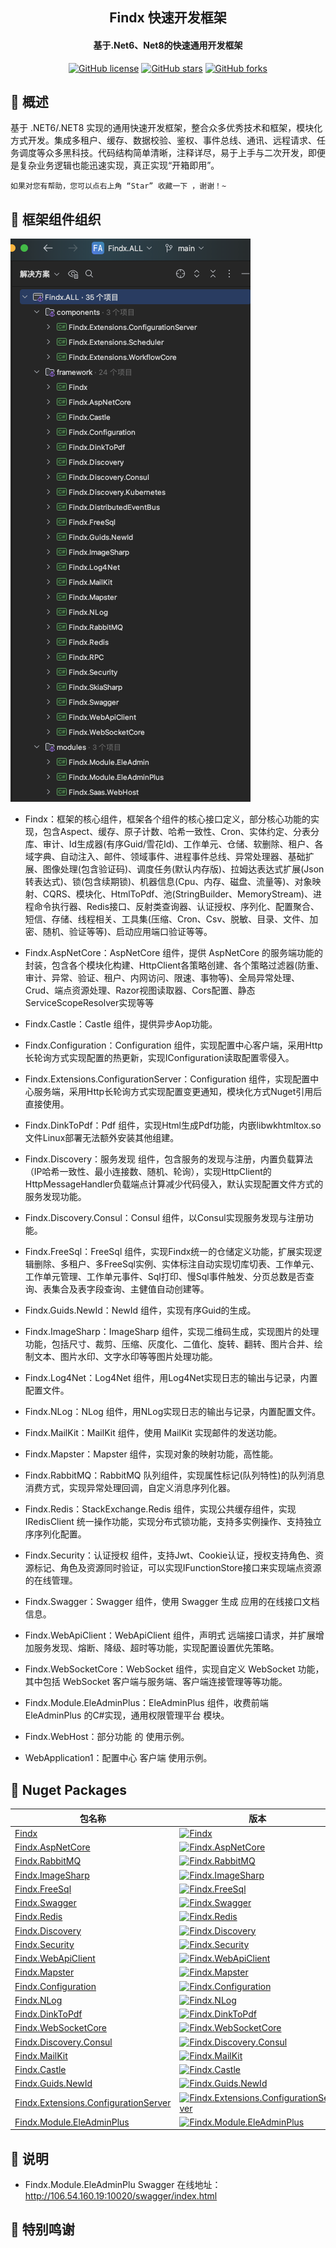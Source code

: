 <h2 align="center"> Findx 快速开发框架</h2>
<h4 align="center">基于.Net6、Net8的快速通用开发框架</h4>


<div style="text-align:center">

[![GitHub license](https://img.shields.io/github/license/q315523275/Findx)](https://github.com/q315523275/Findx/blob/main/LICENSE)
[![GitHub stars](https://img.shields.io/github/stars/q315523275/Findx?style=social)](https://github.com/q315523275/Findx/stargazers)
[![GitHub forks](https://img.shields.io/github/forks/q315523275/Findx?style=social)](https://github.com/q315523275/Findx/network)

</div>

## 🍟 概述

基于 .NET6/.NET8 实现的通用快速开发框架，整合众多优秀技术和框架，模块化方式开发。集成多租户、缓存、数据校验、鉴权、事件总线、通讯、远程请求、任务调度等众多黑科技。代码结构简单清晰，注释详尽，易于上手与二次开发，即便是复杂业务逻辑也能迅速实现，真正实现“开箱即用”。

```
如果对您有帮助，您可以点右上角 “Star” 收藏一下 ，谢谢！~
```

## 🍟 框架组件组织

![image](https://raw.githubusercontent.com/q315523275/Findx/main/images/20240524-101559.png)

-   Findx：框架的核心组件，框架各个组件的核心接口定义，部分核心功能的实现，包含Aspect、缓存、原子计数、哈希一致性、Cron、实体约定、分表分库、审计、Id生成器(有序Guid/雪花Id)、工作单元、仓储、软删除、租户、各域字典、自动注入、邮件、领域事件、进程事件总线、异常处理器、基础扩展、图像处理(包含验证码)、调度任务(默认内存版)、拉姆达表达式扩展(Json转表达式)、锁(包含续期锁)、机器信息(Cpu、内存、磁盘、流量等)、对象映射、CQRS、模块化、HtmlToPdf、池(StringBuilder、MemoryStream)、进程命令执行器、Redis接口、反射类查询器、认证授权、序列化、配置聚合、短信、存储、线程相关、工具集(压缩、Cron、Csv、脱敏、目录、文件、加密、随机、验证等等)、启动应用端口验证等等。
-   Findx.AspNetCore：AspNetCore 组件，提供 AspNetCore 的服务端功能的封装，包含各个模块化构建、HttpClient各策略创建、各个策略过滤器(防重、审计、异常、验证、租户、内网访问、限速、事物等)、全局异常处理、Crud、端点资源处理、Razor视图读取器、Cors配置、静态ServiceScopeResolver实现等等
-   Findx.Castle：Castle 组件，提供异步Aop功能。
-   Findx.Configuration：Configuration 组件，实现配置中心客户端，采用Http长轮询方式实现配置的热更新，实现IConfiguration读取配置零侵入。
-   Findx.Extensions.ConfigurationServer：Configuration 组件，实现配置中心服务端，采用Http长轮询方式实现配置变更通知，模块化方式Nuget引用后直接使用。
-   Findx.DinkToPdf：Pdf 组件，实现Html生成Pdf功能，内嵌libwkhtmltox.so文件Linux部署无法额外安装其他组建。
-   Findx.Discovery：服务发现 组件，包含服务的发现与注册，内置负载算法（IP哈希一致性、最小连接数、随机、轮询），实现HttpClient的HttpMessageHandler负载端点计算减少代码侵入，默认实现配置文件方式的服务发现功能。
-   Findx.Discovery.Consul：Consul 组件，以Consul实现服务发现与注册功能。
-   Findx.FreeSql：FreeSql 组件，实现Findx统一的仓储定义功能，扩展实现逻辑删除、多租户、多FreeSql实例、实体标注自动实现切库切表、工作单元、工作单元管理、工作单元事件、Sql打印、慢Sql事件触发、分页总数是否查询、表集合及表字段查询、主健值自动创建等。
-   Findx.Guids.NewId：NewId 组件，实现有序Guid的生成。
-   Findx.ImageSharp：ImageSharp 组件，实现二维码生成，实现图片的处理功能，包括尺寸、裁剪、压缩、灰度化、二值化、旋转、翻转、图片合并、绘制文本、图片水印、文字水印等等图片处理功能。
-   Findx.Log4Net：Log4Net 组件，用Log4Net实现日志的输出与记录，内置配置文件。
-   Findx.NLog：NLog 组件，用NLog实现日志的输出与记录，内置配置文件。
-   Findx.MailKit：MailKit 组件，使用 MailKit 实现邮件的发送功能。
-   Findx.Mapster：Mapster 组件，实现对象的映射功能，高性能。
-   Findx.RabbitMQ：RabbitMQ 队列组件，实现属性标记(队列特性)的队列消息消费方式，实现异常处理回调，自定义消息序列化器。
-   Findx.Redis：StackExchange.Redis 组件，实现公共缓存组件，实现IRedisClient 统一操作功能，实现分布式锁功能，支持多实例操作、支持独立序序列化配置。
-   Findx.Security：认证授权 组件，支持Jwt、Cookie认证，授权支持角色、资源标记、角色及资源同时验证，可以实现IFunctionStore接口来实现端点资源的在线管理。
-   Findx.Swagger：Swagger 组件，使用 Swagger 生成 应用的在线接口文档信息。
-   Findx.WebApiClient：WebApiClient 组件，声明式 远端接口请求，并扩展增加服务发现、熔断、降级、超时等功能，实现配置设置优先策略。
-   Findx.WebSocketCore：WebSocket 组件，实现自定义 WebSocket 功能，其中包括 WebSocket 客户端与服务端、客户端连接管理等等功能。
-   Findx.Module.EleAdminPlus：EleAdminPlus 组件，收费前端 EleAdminPlus 的C#实现，通用权限管理平台 模块。

-   Findx.WebHost：部分功能 的 使用示例。
-   WebApplication1：配置中心 客户端 使用示例。


## 🍟 Nuget Packages

| 包名称                                                       |版本|下载数|
|-----------------------------------------------------------|----|----|
| [Findx](https://www.nuget.org/packages/Findx/)            |[![Findx](https://img.shields.io/nuget/v/Findx.svg)](https://www.nuget.org/packages/Findx/)|[![Findx](https://img.shields.io/nuget/dt/Findx.svg)](https://www.nuget.org/packages/Findx/)|
| [Findx.AspNetCore](https://www.nuget.org/packages/Findx.AspNetCore/) |[![Findx.AspNetCore](https://img.shields.io/nuget/v/Findx.AspNetCore.svg)](https://www.nuget.org/packages/Findx.AspNetCore/)|[![Findx.AspNetCore](https://img.shields.io/nuget/dt/Findx.AspNetCore.svg)](https://www.nuget.org/packages/Findx.AspNetCore/)|
| [Findx.RabbitMQ](https://www.nuget.org/packages/Findx.RabbitMQ/)            |[![Findx.RabbitMQ](https://img.shields.io/nuget/v/Findx.RabbitMQ.svg)](https://www.nuget.org/packages/Findx.RabbitMQ/)|[![Findx.RabbitMQ](https://img.shields.io/nuget/dt/Findx.RabbitMQ.svg)](https://www.nuget.org/packages/Findx.RabbitMQ/)|
| [Findx.ImageSharp](https://www.nuget.org/packages/Findx.ImageSharp/)          |[![Findx.ImageSharp](https://img.shields.io/nuget/v/Findx.ImageSharp.svg)](https://www.nuget.org/packages/Findx.ImageSharp/)|[![Findx.ImageSharp](https://img.shields.io/nuget/dt/Findx.ImageSharp.svg)](https://www.nuget.org/packages/Findx.ImageSharp/)|
| [Findx.FreeSql](https://www.nuget.org/packages/Findx.FreeSql/)            |[![Findx.FreeSql](https://img.shields.io/nuget/v/Findx.FreeSql.svg)](https://www.nuget.org/packages/Findx.FreeSql/)|[![Findx.FreeSql](https://img.shields.io/nuget/dt/Findx.FreeSql.svg)](https://www.nuget.org/packages/Findx.FreeSql/)|
| [Findx.Swagger](https://www.nuget.org/packages/Findx.Swagger/)            |[![Findx.Swagger](https://img.shields.io/nuget/v/Findx.Swagger.svg)](https://www.nuget.org/packages/Findx.Swagger/)|[![Findx.Swagger](https://img.shields.io/nuget/dt/Findx.Swagger.svg)](https://www.nuget.org/packages/Findx.Swagger/)|
| [Findx.Redis](https://www.nuget.org/packages/Findx.Redis/)            |[![Findx.Redis](https://img.shields.io/nuget/v/Findx.Redis.svg)](https://www.nuget.org/packages/Findx.Redis/)|[![Findx.Redis](https://img.shields.io/nuget/dt/Findx.Redis.svg)](https://www.nuget.org/packages/Findx.Redis/)|
| [Findx.Discovery](https://www.nuget.org/packages/Findx.Discovery/)          |[![Findx.Discovery](https://img.shields.io/nuget/v/Findx.Discovery.svg)](https://www.nuget.org/packages/Findx.Discovery/)|[![Findx.Discovery](https://img.shields.io/nuget/dt/Findx.Discovery.svg)](https://www.nuget.org/packages/Findx.Discovery/)|
| [Findx.Security](https://www.nuget.org/packages/Findx.Security/)            |[![Findx.Security](https://img.shields.io/nuget/v/Findx.Security.svg)](https://www.nuget.org/packages/Findx.Security/)|[![Findx.Security ](https://img.shields.io/nuget/dt/Findx.Security.svg)](https://www.nuget.org/packages/Findx.Security/)|
| [Findx.WebApiClient](https://www.nuget.org/packages/Findx.WebApiClient/)            |[![Findx.WebApiClient](https://img.shields.io/nuget/v/Findx.WebApiClient.svg)](https://www.nuget.org/packages/Findx.WebApiClient/)|[![Findx.WebApiClient](https://img.shields.io/nuget/dt/Findx.WebApiClient.svg)](https://www.nuget.org/packages/Findx.WebApiClient/)|
| [Findx.Mapster](https://www.nuget.org/packages/Findx.Mapster/)            |[![Findx.Mapster](https://img.shields.io/nuget/v/Findx.Mapster.svg)](https://www.nuget.org/packages/Findx.Mapster/)|[![Findx.Mapster](https://img.shields.io/nuget/dt/Findx.Mapster.svg)](https://www.nuget.org/packages/Findx.Mapster/)|
| [Findx.Configuration](https://www.nuget.org/packages/Findx.Configuration/)            |[![Findx.Configuration](https://img.shields.io/nuget/v/Findx.Configuration.svg)](https://www.nuget.org/packages/Findx.Configuration/)|[![Findx.Configuration](https://img.shields.io/nuget/dt/Findx.Configuration.svg)](https://www.nuget.org/packages/Findx.Configuration/)|
| [Findx.NLog](https://www.nuget.org/packages/Findx.NLog/)            |[![Findx.NLog](https://img.shields.io/nuget/v/Findx.NLog.svg)](https://www.nuget.org/packages/Findx.NLog/)|[![Findx.NLog](https://img.shields.io/nuget/dt/Findx.NLog.svg)](https://www.nuget.org/packages/Findx.NLog/)|
| [Findx.DinkToPdf](https://www.nuget.org/packages/Findx.DinkToPdf/)            |[![Findx.DinkToPdf](https://img.shields.io/nuget/v/Findx.DinkToPdf.svg)](https://www.nuget.org/packages/Findx.DinkToPdf/)|[![Findx.DinkToPdf](https://img.shields.io/nuget/dt/Findx.DinkToPdf.svg)](https://www.nuget.org/packages/Findx.DinkToPdf/)|
| [Findx.WebSocketCore](https://www.nuget.org/packages/Findx.WebSocketCore/)            |[![Findx.WebSocketCore](https://img.shields.io/nuget/v/Findx.WebSocketCore.svg)](https://www.nuget.org/packages/Findx.WebSocketCore/)|[![Findx.WebSocketCore](https://img.shields.io/nuget/dt/Findx.WebSocketCore.svg)](https://www.nuget.org/packages/Findx.WebSocketCore/)|
| [Findx.Discovery.Consul](https://www.nuget.org/packages/Findx.Discovery.Consul/)           |[![Findx.Discovery.Consul](https://img.shields.io/nuget/v/Findx.Discovery.Consul.svg)](https://www.nuget.org/packages/Findx.Discovery.Consul/)|[![Findx.Discovery.Consul](https://img.shields.io/nuget/dt/Findx.Discovery.Consul.svg)](https://www.nuget.org/packages/Findx.Discovery.Consul/)|
| [Findx.MailKit](https://www.nuget.org/packages/Findx.MailKit/)            |[![Findx.MailKit](https://img.shields.io/nuget/v/Findx.MailKit.svg)](https://www.nuget.org/packages/Findx.MailKit/)|[![Findx.MailKit](https://img.shields.io/nuget/dt/Findx.MailKit.svg)](https://www.nuget.org/packages/Findx.MailKit/)|
| [Findx.Castle](https://www.nuget.org/packages/Findx.Castle/)            |[![Findx.Castle](https://img.shields.io/nuget/v/Findx.Castle.svg)](https://www.nuget.org/packages/Findx.Castle/)|[![Findx.Castle](https://img.shields.io/nuget/dt/Findx.Castle.svg)](https://www.nuget.org/packages/Findx.Castle/)|
| [Findx.Guids.NewId](https://www.nuget.org/packages/Findx.Guids.NewId/)            |[![Findx.Guids.NewId](https://img.shields.io/nuget/v/Findx.Guids.NewId.svg)](https://www.nuget.org/packages/Findx.Guids.NewId/)|[![Findx.Guids.NewId](https://img.shields.io/nuget/dt/Findx.Guids.NewId.svg)](https://www.nuget.org/packages/Findx.Guids.NewId/)|
| [Findx.Extensions.ConfigurationServer](https://www.nuget.org/packages/Findx.Extensions.ConfigurationServer/)            |[![Findx.Extensions.ConfigurationServer](https://img.shields.io/nuget/v/Findx.Extensions.ConfigurationServer.svg)](https://www.nuget.org/packages/Findx.Extensions.ConfigurationServer/)|[![Findx.Extensions.ConfigurationServer](https://img.shields.io/nuget/dt/Findx.Extensions.ConfigurationServer.svg)](https://www.nuget.org/packages/Findx.Extensions.ConfigurationServer/)|
| [Findx.Module.EleAdminPlus](https://www.nuget.org/packages/Findx.Module.EleAdminPlus/)            |[![Findx.Module.EleAdminPlus](https://img.shields.io/nuget/v/Findx.Module.EleAdminPlus.svg)](https://www.nuget.org/packages/Findx.Module.EleAdminPlus/)|[![Findx.Module.EleAdminPlus](https://img.shields.io/nuget/dt/Findx.Module.EleAdminPlus.svg)](https://www.nuget.org/packages/Findx.Module.EleAdminPlus/)|


## 🍁 说明

-   Findx.Module.EleAdminPlu Swagger 在线地址：http://106.54.160.19:10020/swagger/index.html


## 💐 特别鸣谢


